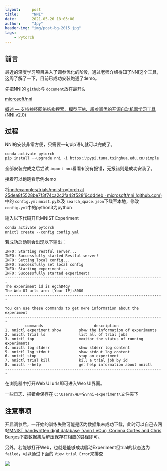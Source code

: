 ```yaml
---
layout:     post
title:      "NNI"
date:       2021-05-26 18:03:00
author:     "Jpy"
header-img: "img/post-bg-2015.jpg"
tags:
    - Pytorch
---
```

## 前言

最近的深度学习项目进入了调参优化的阶段，通过老师介绍得知了NNI这个工具，这周了解了一下，目前已成功安装跑通了demo。

先把NNI的 `github`与 `document`放在最开头

[microsoft/nni](https://github.com/microsoft/nni)

[概述 — 支持神经网络结构搜索、模型压缩、超参调优的开源自动机器学习工具 (NNI v2.0)](https://nni.readthedocs.io/zh/stable/Overview.html)

## 过程

NNI的安装非常方便，只需要一句pip语句就可以完成了。

```python
conda activate pytorch
pip install --upgrade nni -i https://pypi.tuna.tsinghua.edu.cn/simple
```

全部安装完成之后尝试 `import nni`看看有没有报错，无报错则是成功安装了。

接着可以跑跑看示例demo

将[nni/examples/trials/mnist-pytorch at 25dea8f5528be7f3f74ca2c2fa42f528f6cdd4eb · microsoft/nni (github.com)](https://github.com/microsoft/nni/tree/25dea8f5528be7f3f74ca2c2fa42f528f6cdd4eb/examples/trials/mnist-pytorch)中的 `config.yml` `mnist.py`以及 `search_space.json`下载至本地，修改 `config.yml`中的python3为python

输入以下代码开启MNIST Experiment

```python
conda activate pytorch
nnictl create --config config.yml
```

若成功启动则会出现以下输出：

```
INFO: Starting restful server...
INFO: Successfully started Restful server!
INFO: Setting local config...
INFO: Successfully set local config!
INFO: Starting experiment...
INFO: Successfully started experiment!
-----------------------------------------------------------------------
The experiment id is egchD4qy
The Web UI urls are: [Your IP]:8080
-----------------------------------------------------------------------

You can use these commands to get more information about the experiment
-----------------------------------------------------------------------
         commands                       description
1. nnictl experiment show        show the information of experiments
2. nnictl trial ls               list all of trial jobs
3. nnictl top                    monitor the status of running experiments
4. nnictl log stderr             show stderr log content
5. nnictl log stdout             show stdout log content
6. nnictl stop                   stop an experiment
7. nnictl trial kill             kill a trial job by id
8. nnictl --help                 get help information about nnictl
-----------------------------------------------------------------------
```

在浏览器中打开Web UI urls即可进入Web UI界面。

一些日志、报错会保存在 `C:\Users\用户名\nni-experiment\`文件夹下

## 注意事项

开启调参后，一开始的训练失败可能是因为数据集未成功下载，此时可以自己去网站[MNIST handwritten digit database, Yann LeCun, Corinna Cortes and Chris Burges](http://yann.lecun.com/exdb/mnist/)下载数据集后解压保存在相应的路径即可。

另外，若能够打开Web，也就是能够成功启动Experiment但trial的状态边为 `failed`，可以通过下面的 `View trial Error`来排查

![](https://cdn.jsdelivr.net/gh/Jia-py/blog_picture/21_5/Snipaste_2021-05-28_16-24-02.png)
